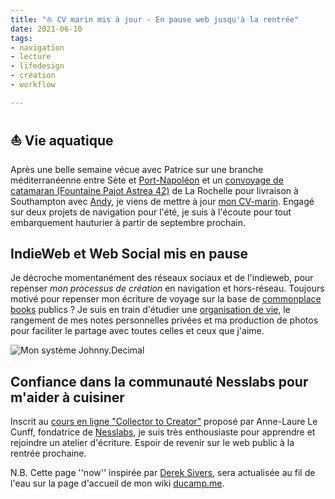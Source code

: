 ```yaml
---
title: "⛵️ CV marin mis à jour - En pause web jusqu'à la rentrée" 
date: 2021-06-10
tags:
- navigation
- lecture
- lifedesign
- création 
- workflow

---
```

## ⛵️ Vie aquatique

Après une belle semaine vécue avec Patrice sur une branche méditerranéenne entre Sète et [Port-Napoléon](https://www.port-adhoc.com/port-napoleon/) et un [convoyage de catamaran (Fountaine Pajot Astrea 42)](https://www.bourse-aux-equipiers.com/annonce-33501.html) de La Rochelle pour livraison à Southampton avec [Andy](https://www.relianceyachtmanagement.com/andy-mallion/), je viens de mettre à jour [mon CV-marin](https://ducamp.me/CV-marin#Contact). 
Engagé sur deux projets de navigation pour l'été, je suis à l'écoute pour tout embarquement hauturier à partir de septembre prochain.

## IndieWeb et Web Social mis en pause

Je décroche momentanément des réseaux sociaux et de l'indieweb, pour repenser *mon processus de création* en navigation et hors-réseau. 
Toujours motivé pour repenser mon écriture de voyage sur la base de [commonplace books](https://ducamp.me/Commonplace_book) publics ? Je suis en train d'étudier une [organisation de vie](https://ducamp.me/Johnny.Decimal), le rangement de mes notes personnelles privées et ma production de photos pour faciliter le partage avec toutes celles et ceux que j'aime.

![Mon système Johnny.Decimal](https://ducamp.me/images/thumb/3/39/Navigation-Johnny.Decimal.png/1600px-Navigation-Johnny.Decimal.png)

## Confiance dans la communauté Nesslabs pour m'aider à cuisiner

Inscrit au [cours en ligne "Collector to Creator"](https://community.nesslabs.com/c/dashboard/schedule) proposé par Anne-Laure Le Cunff, fondatrice de [Nesslabs](https://nesslabs.com/), je suis très enthousiaste pour apprendre et rejoindre un atelier d'écriture. Espoir de revenir sur le web public à la rentrée prochaine. 


N.B. Cette page ''now'' inspirée par [Derek Sivers](https://ducamp.me/maintenant), sera actualisée au fil de l'eau sur la page d'accueil de mon wiki [ducamp.me](https://ducamp.me/).

